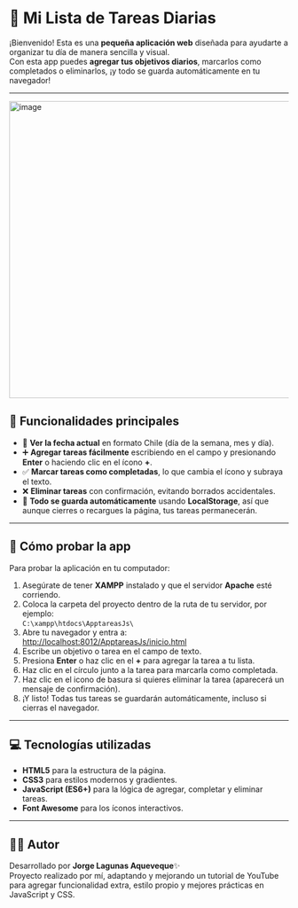# 📝 Mi Lista de Tareas Diarias

¡Bienvenido! Esta es una **pequeña aplicación web** diseñada para ayudarte a organizar tu día de manera sencilla y visual.  
Con esta app puedes **agregar tus objetivos diarios**, marcarlos como completados o eliminarlos, ¡y todo se guarda automáticamente en tu navegador!

---

<img width="631" height="536" alt="image" src="https://github.com/user-attachments/assets/eeaa4310-21fa-44fe-9233-36ccc0d48848" />


## 🌟 Funcionalidades principales

- 📅 **Ver la fecha actual** en formato Chile (día de la semana, mes y día).  
- ➕ **Agregar tareas fácilmente** escribiendo en el campo y presionando **Enter** o haciendo clic en el ícono **+**.  
- ✅ **Marcar tareas como completadas**, lo que cambia el ícono y subraya el texto.  
- ❌ **Eliminar tareas** con confirmación, evitando borrados accidentales.  
- 💾 **Todo se guarda automáticamente** usando **LocalStorage**, así que aunque cierres o recargues la página, tus tareas permanecerán.

---

## 🚀 Cómo probar la app

Para probar la aplicación en tu computador:

1. Asegúrate de tener **XAMPP** instalado y que el servidor **Apache** esté corriendo.  
2. Coloca la carpeta del proyecto dentro de la ruta de tu servidor, por ejemplo:  
   `C:\xampp\htdocs\ApptareasJs\`  
3. Abre tu navegador y entra a:  
   [http://localhost:8012/ApptareasJs/inicio.html](http://localhost:8012/ApptareasJs/inicio.html)  
4. Escribe un objetivo o tarea en el campo de texto.  
5. Presiona **Enter** o haz clic en el **+** para agregar la tarea a tu lista.  
6. Haz clic en el círculo junto a la tarea para marcarla como completada.  
7. Haz clic en el icono de basura si quieres eliminar la tarea (aparecerá un mensaje de confirmación).  
8. ¡Y listo! Todas tus tareas se guardarán automáticamente, incluso si cierras el navegador.

---

## 💻 Tecnologías utilizadas

- **HTML5** para la estructura de la página.  
- **CSS3** para estilos modernos y gradientes.  
- **JavaScript (ES6+)** para la lógica de agregar, completar y eliminar tareas.  
- **Font Awesome** para los íconos interactivos.

---

## 👨‍💻 Autor

Desarrollado por **Jorge Lagunas Aqueveque**✨  
Proyecto realizado por mí, adaptando y mejorando un tutorial de YouTube para agregar funcionalidad extra, estilo propio y mejores prácticas en JavaScript y CSS.
